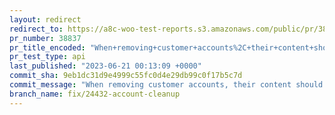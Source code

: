 ```yaml
---
layout: redirect
redirect_to: https://a8c-woo-test-reports.s3.amazonaws.com/public/pr/38837/api/index.html
pr_number: 38837
pr_title_encoded: "When+removing+customer+accounts%2C+their+content+should+be+preserved."
pr_test_type: api
last_published: "2023-06-21 00:13:09 +0000"
commit_sha: 9eb1dc31d9e4999c55fc0d4e29db99c0f17b5c7d
commit_message: "When removing customer accounts, their content should be preserved."
branch_name: fix/24432-account-cleanup
---
```

